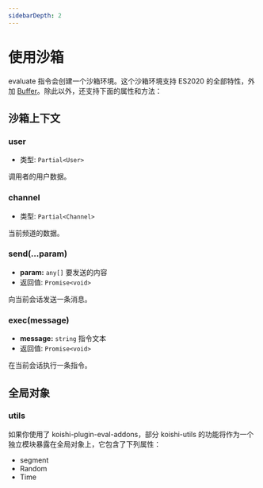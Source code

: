 ```yaml
---
sidebarDepth: 2
---
```


# 使用沙箱

evaluate 指令会创建一个沙箱环境。这个沙箱环境支持 ES2020 的全部特性，外加 [Buffer](https://nodejs.org/dist/latest-v14.x/docs/api/buffer.html)。除此以外，还支持下面的属性和方法：

## 沙箱上下文

### user

- 类型: `Partial<User>`

调用者的用户数据。

### channel

- 类型: `Partial<Channel>`

当前频道的数据。

### send(...param)

- **param:** `any[]` 要发送的内容
- 返回值: `Promise<void>`

向当前会话发送一条消息。

### exec(message)

- **message:** `string` 指令文本
- 返回值: `Promise<void>`

在当前会话执行一条指令。

## 全局对象

### utils <Badge text="addons"/>

如果你使用了 koishi-plugin-eval-addons，部分 koishi-utils 的功能将作为一个独立模块暴露在全局对象上，它包含了下列属性：

- segment
- Random
- Time

